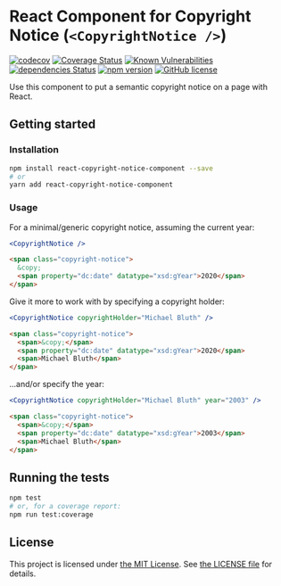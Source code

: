# React Component for Copyright Notice (`<CopyrightNotice />`)

[![codecov](https://codecov.io/gh/mooniker/react-copyright-notice-component/branch/master/graph/badge.svg)](https://codecov.io/gh/mooniker/react-copyright-notice-component)
[![Coverage Status](https://coveralls.io/repos/github/mooniker/react-copyright-notice-component/badge.svg?branch=master)](https://coveralls.io/github/mooniker/react-copyright-notice-component?branch=master)
[![Known Vulnerabilities](https://snyk.io//test/github/mooniker/react-copyright-notice-component/badge.svg?targetFile=package.json)](https://snyk.io//test/github/mooniker/react-copyright-notice-component?targetFile=package.json)
[![dependencies Status](https://david-dm.org/mooniker/react-copyright-notice-component/status.svg)](https://david-dm.org/mooniker/react-copyright-notice-component)
[![npm version](https://badge.fury.io/js/react-copyright-notice-component.svg)](https://badge.fury.io/js/react-copyright-notice-component)
[![GitHub license](https://img.shields.io/github/license/mooniker/react-copyright-notice-component)](https://github.com/mooniker/react-copyright-notice-component/blob/master/LICENSE)

Use this component to put a semantic copyright notice on a page with React.

## Getting started

### Installation

```bash
npm install react-copyright-notice-component --save
# or
yarn add react-copyright-notice-component
```

### Usage

For a minimal/generic copyright notice, assuming the current year:

```jsx
<CopyrightNotice />
```

```html
<span class="copyright-notice">
  &copy;
  <span property="dc:date" datatype="xsd:gYear">2020</span>
</span>
```

Give it more to work with by specifying a copyright holder:

```jsx
<CopyrightNotice copyrightHolder="Michael Bluth" />
```

```html
<span class="copyright-notice">
  <span>&copy;</span>
  <span property="dc:date" datatype="xsd:gYear">2020</span>
  <span>Michael Bluth</span>
</span>
```

...and/or specify the year:

```jsx
<CopyrightNotice copyrightHolder="Michael Bluth" year="2003" />
```

```html
<span class="copyright-notice">
  <span>&copy;</span>
  <span property="dc:date" datatype="xsd:gYear">2003</span>
  <span>Michael Bluth</span>
</span>
```

## Running the tests

```bash
npm test
# or, for a coverage report:
npm run test:coverage
```

## License

This project is licensed under [the MIT License](https://opensource.org/licenses/MIT). See [the LICENSE file](LICENSE) for details.
